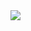 <img src="https://capsule-render.vercel.app/api?type=wave&color=AEB9EE&height=150&section=header&text=하루%20하나,%20감정%20일기장&fontSize=24" />
